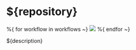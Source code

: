 # ${repository}

%{ for workflow in workflows ~}
[![](https://${github_url}/${organization}/${repository}/workflows/${workflow}/badge.svg)](https://${github_url}/${organization}/${repository}/actions?query=workflow%3A"${workflow}")
%{ endfor ~}

${description}
